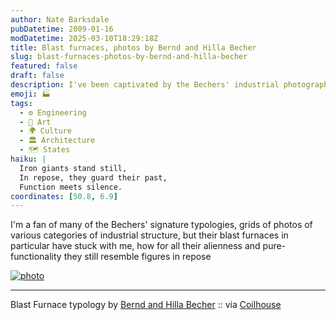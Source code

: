 ```yaml
---
author: Nate Barksdale
pubDatetime: 2009-01-16
modDatetime: 2025-03-10T18:29:18Z
title: Blast furnaces, photos by Bernd and Hilla Becher
slug: blast-furnaces-photos-by-bernd-and-hilla-becher
featured: false
draft: false
description: I've been captivated by the Bechers' industrial photography, particularly their portrayal of blast furnaces that appear both alien and contemplative.
emoji: 🏭
tags:
  - ⚙️ Engineering
  - 🎨 Art
  - 🌍 Culture
  - 🏛️ Architecture
  - 🗺️ States
haiku: |
  Iron giants stand still,  
  In repose, they guard their past,  
  Function meets silence.
coordinates: [50.8, 6.9]
---
```


I'm a fan of many of the Bechers' signature typologies, grids of photos of various categories of industrial structure, but their blast furnaces in particular have stuck with me, how for all their alienness and pure-functionality they still resemble figures in repose

[![photo](http://culture-making.com/media/artwork_images_139120_373169_berndandhilla-becher.jpg)](http://images.artnet.com/artwork_images_139120_373169_berndandhilla-becher.jpg)

---

Blast Furnace typology by [Bernd and Hilla Becher](http://en.wikipedia.org/wiki/Bernd_and_Hilla_Becher) :: via [Coilhouse](http://coilhouse.net/category/architecture/)
